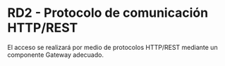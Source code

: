 # RD2 - Protocolo de comunicación HTTP/REST
El acceso se realizará por medio de protocolos HTTP/REST mediante un componente Gateway adecuado.


